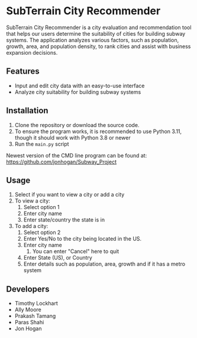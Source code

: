 # SubTerrain City Recommender

SubTerrain City Recommender is a city evaluation and recommendation tool that helps our users determine the suitability of cities for building subway systems. The application analyzes various factors, such as population, growth, area, and population density, to rank cities and assist with business expansion decisions.

## Features

- Input and edit city data with an easy-to-use interface
- Analyze city suitability for building subway systems

## Installation

1. Clone the repository or download the source code.
2. To ensure the program works, it is recommended to use Python 3.11, though
   it should work with Python 3.8 or newer
3. Run the `main.py` script

Newest version of the CMD line program can be found at: https://github.com/jonhogan/Subway_Project

## Usage

1. Select if you want to view a city or add a city
2. To view a city:
   1. Select option 1
   2. Enter city name
   3. Enter state/country the state is in
3. To add a city:
   1. Select option 2
   2. Enter Yes/No to the city being located in the US.
   3. Enter city name
      1. You can enter "Cancel" here to quit
   4. Enter State (US), or Country
   5. Enter details such as population, area, growth and if it has a
      metro system

## Developers

- Timothy Lockhart
- Ally Moore
- Prakash Tamang
- Paras Shahi
- Jon Hogan
